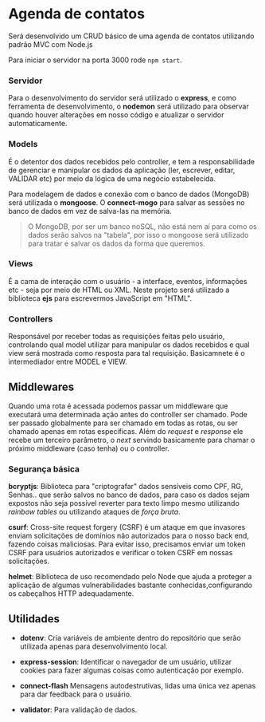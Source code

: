 # Agenda de contatos

Será desenvolvido um CRUD básico de uma agenda de contatos utilizando padrão MVC com Node.js

Para iniciar o servidor na porta 3000 rode `npm start`.


### Servidor

Para o desenvolvimento do servidor será utilizado o **express**, e como ferramenta de desenvolvimento, o **nodemon** será utilizado para observar quando houver alterações em nosso código e atualizar o servidor automaticamente.


### Models

É o detentor dos dados recebidos pelo controller, e tem a responsabilidade de gerenciar e manipular os dados da aplicação (ler, escrever, editar, VALIDAR etc) por meio da lógica de uma negócio estabelecida.

Para modelagem de dados e conexão com o banco de dados (MongoDB) será utilizada o **mongoose**. O **connect-mogo** para salvar as sessões no banco de dados em vez de salva-las na memória.

> O MongoDB, por ser um banco noSQL, não está nem aí para como os dados serão salvos na "tabela", por isso o mongoose será utilizado para tratar e salvar os dados da forma que queremos.

### Views

É a cama de interação com o usuário - a interface, eventos, informações etc - seja por meio de HTML ou XML. Neste projeto será utilizado a biblioteca **ejs** para escrevermos JavaScript em "HTML".


### Controllers

Responsável por receber todas as requisições feitas pelo usuário, controlando qual model utilizar para manipular os dados recebidos e qual view será mostrada como resposta para tal requisição. Basicamnete é o intermediador entre MODEL e VIEW.


## Middlewares

Quando uma rota é acessada podemos passar um middleware que executará uma determinada ação antes do controller ser chamado. Pode ser passado globalmente para ser chamado em todas as rotas, ou ser chamado apenas em rotas específicas. Além do *request* e *response* ele recebe um terceiro parâmetro, o *next* servindo basicamente para chamar o próximo middleware (caso tenha) ou o controller.


### Segurança básica

**bcryptjs**: Biblioteca para "criptografar" dados sensíveis como CPF, RG, Senhas.. que serão salvos no banco de dados, para caso os dados sejam expostos não seja possível reverter para texto limpo mesmo utilizando *rainbow tables* ou utilizando ataques de *força bruta*.

**csurf**: Cross-site request forgery (CSRF) é um ataque em que invasores enviam solicitações de domínios não autorizados para o nosso back end, fazendo coisas maliciosas. Para evitar isso, precisamos enviar um token CSRF para usuários autorizados e verificar o token CSRF em nossas solicitações.

**helmet**: Biblioteca de uso recomendado pelo Node que ajuda a proteger a aplicação de algumas vulnerabilidades bastante conhecidas,configurando os cabeçalhos HTTP adequadamente.


## Utilidades

- **dotenv**: Cria variáveis de ambiente dentro do repositório que serão utilizada apenas para desenvolvimento local.

- **express-session**: Identificar o navegador de um usuário, utilizar cookies para fazer algumas coisas como autenticação por exemplo.

- **connect-flash** Mensagens autodestrutivas, lidas uma única vez apenas para dar feedback para o usuário.

- **validator**: Para validação de dados.
